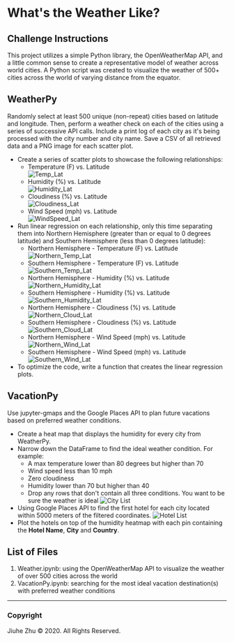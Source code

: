 # What's the Weather Like?
## Challenge Instructions 
This project utilizes a simple Python library, the OpenWeatherMap API, and a little common sense to create a representative model of weather across world cities. A Python script was created to visualize the weather of 500+ cities across the world of varying distance from the equator.

## WeatherPy
Randomly select at least 500 unique (non-repeat) cities based on latitude and longitude. Then, perform a weather check on each of the cities using a series of successive API calls. Include a print log of each city as it's being processed with the city number and city name. Save a CSV of all retrieved data and a PNG image for each scatter plot.
- Create a series of scatter plots to showcase the following relationships:
  - Temperature (F) vs. Latitude \
![Temp_Lat](https://github.com/Jiuhe2020/python-api-challenge/blob/master/output_data/Fig1.png)
  - Humidity (%) vs. Latitude \
![Humidity_Lat](https://github.com/Jiuhe2020/python-api-challenge/blob/master/output_data/Fig2.png)
  - Cloudiness (%) vs. Latitude \
![Cloudiness_Lat](https://github.com/Jiuhe2020/python-api-challenge/blob/master/output_data/Fig3.png)
  - Wind Speed (mph) vs. Latitude \
![WindSpeed_Lat](https://github.com/Jiuhe2020/python-api-challenge/blob/master/output_data/Fig4.png)
- Run linear regression on each relationship, only this time separating them into Northern Hemisphere (greater than or equal to 0 degrees latitude) and Southern Hemisphere (less than 0 degrees latitude):
  - Northern Hemisphere - Temperature (F) vs. Latitude \
![Northern_Temp_Lat](https://github.com/Jiuhe2020/python-api-challenge/blob/master/images/Northern_Temp_Lat.png)
  - Southern Hemisphere - Temperature (F) vs. Latitude \
![Southern_Temp_Lat](https://github.com/Jiuhe2020/python-api-challenge/blob/master/images/Southern_Temp_Lat.png)
  - Northern Hemisphere - Humidity (%) vs. Latitude \
![Northern_Humidity_Lat](https://github.com/Jiuhe2020/python-api-challenge/blob/master/images/Northern_Humidity_Lat.png)
  - Southern Hemisphere - Humidity (%) vs. Latitude \
![Southern_Humidity_Lat](https://github.com/Jiuhe2020/python-api-challenge/blob/master/images/Southern_Humidity_Lat.png)
  - Northern Hemisphere - Cloudiness (%) vs. Latitude \
![Northern_Cloud_Lat](https://github.com/Jiuhe2020/python-api-challenge/blob/master/images/Northern_Cloud_Lat.png)
  - Southern Hemisphere - Cloudiness (%) vs. Latitude \
![Southern_Cloud_Lat](https://github.com/Jiuhe2020/python-api-challenge/blob/master/images/Southern_Cloud_Lat.png)
  - Northern Hemisphere - Wind Speed (mph) vs. Latitude \
![Northern_Wind_Lat](https://github.com/Jiuhe2020/python-api-challenge/blob/master/images/Northern_Wind_Lat.png)
  - Southern Hemisphere - Wind Speed (mph) vs. Latitude \
![Southern_Wind_Lat](https://github.com/Jiuhe2020/python-api-challenge/blob/master/images/Southern_Wind_Lat.png)
 - To optimize the code, write a function that creates the linear regression plots.
## VacationPy
Use jupyter-gmaps and the Google Places API to plan future vacations based on preferred weather conditions.
- Create a heat map that displays the humidity for every city from WeatherPy.
- Narrow down the DataFrame to find the ideal weather condition. For example:
  - A max temperature lower than 80 degrees but higher than 70
  - Wind speed less than 10 mph
  - Zero cloudiness
  - Humidity lower than 70 but higher than 40
  - Drop any rows that don't contain all three conditions. You want to be sure the weather is ideal
![City List](https://github.com/Jiuhe2020/python-api-challenge/blob/master/images/City_List.png)
- Using Google Places API to find the first hotel for each city located within 5000 meters of the filtered coordinates.
![Hotel List](https://github.com/Jiuhe2020/python-api-challenge/blob/master/images/Hotel_List.png)
- Plot the hotels on top of the humidity heatmap with each pin containing the <b>Hotel Name</b>, <b>City</b> and <b>Country</b>.

## List of Files
1. Weather.ipynb: using the OpenWeatherMap API to visualize the weather of over 500 cities across the world
2. VacationPy.ipynb: searching for the most ideal vacation destination(s) with preferred weather conditions

---
### Copyright
Jiuhe Zhu © 2020. All Rights Reserved.
